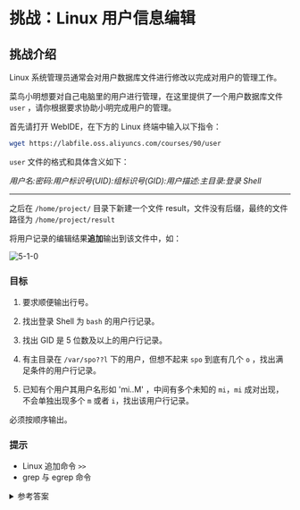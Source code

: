# 挑战：Linux 用户信息编辑

## 挑战介绍

Linux 系统管理员通常会对用户数据库文件进行修改以完成对用户的管理工作。

菜鸟小明想要对自己电脑里的用户进行管理，在这里提供了一个用户数据库文件 `user` ，请你根据要求协助小明完成用户的管理。

首先请打开 WebIDE，在下方的 Linux 终端中输入以下指令：

```bash
wget https://labfile.oss.aliyuncs.com/courses/90/user
```

`user` 文件的格式和具体含义如下：

_用户名:密码:用户标识号(UID):组标识号(GID):用户描述:主目录:登录 Shell_

---

之后在 `/home/project/` 目录下新建一个文件 result，文件没有后缀，最终的文件路径为 `/home/project/result`

将用户记录的编辑结果**追加**输出到该文件中，如：

![5-1-0](https://doc.shiyanlou.com/courses/2645/484222/01c5c51560206e83625d2468202a67c9-0/wm)

### 目标

1. 要求顺便输出行号。

2. 找出登录 Shell 为 `bash` 的用户行记录。

3. 找出 GID 是 5 位数及以上的用户行记录。

4. 有主目录在 `/var/spo??l` 下的用户，但想不起来 `spo` 到底有几个 `o` ，找出满足条件的用户行记录。

5. 已知有个用户其用户名形如 'mi..M' ，中间有多个未知的 `mi`，`mi` 成对出现，不会单独出现多个 `m` 或者 `i`，找出该用户行记录。

必须按顺序输出。

### 提示

- Linux 追加命令 `>>`
- grep 与 egrep 命令

<details>
<summary>参考答案</summary>
<pre>

```bash
grep -n 'bash' user >> result

grep -n '[a-Z][a-Z]*[0-9]*:[a-Z]*:[0-9]*:[0-9]\{5,\}:' user >> result

grep -n '/var/spoo*l' user >> result

egrep -n '(mi)+M' user >> result
```

</pre>
</details>
